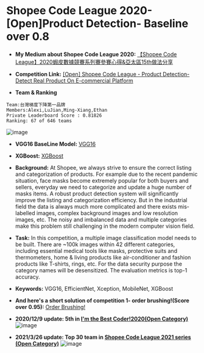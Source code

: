Shopee Code League 2020- [Open]Product Detection- Baseline over 0.8
======================================
* **My Medium about Shopee Code League 2020:**
[【Shopee Code League】2020蝦皮數據競賽系列賽參賽心得&亞太區15th做法分享 ](https://medium.com/@ethan1126.ilink/shopee-code-league-2020%E8%9D%A6%E7%9A%AE%E6%95%B8%E6%93%9A%E7%AB%B6%E8%B3%BD%E7%B3%BB%E5%88%97%E8%B3%BD%E5%8F%83%E8%B3%BD%E5%BF%83%E5%BE%97-%E4%BA%9E%E5%A4%AA%E5%8D%8015th%E5%81%9A%E6%B3%95%E5%88%86%E4%BA%AB-6d228b681935?source=---------2------------------)

* **Competition Link:** [[Open] Shopee Code League - Product Detection- Detect Real Product On E-commercial Platform ](https://www.kaggle.com/c/shopee-product-detection-open)

* **Team & Ranking**
```
Team:台灣梯度下降第一品牌
Members:Alexi,LuJian,Ming-Xiang,Ethan
Private Leaderboard Score : 0.81826
Ranking: 67 of 646 teams
```

![image](https://github.com/CubatLin/Shopee-Code-League-2020-Competition-2--Open-Product-Detection-baseline-over-0.8/blob/master/Shopee%20Code%20League-%20Ranking.JPG)

* **VGG16 BaseLine Model:** [VGG16](https://github.com/CubatLin/Shopee-Code-League-2020-Competition-2--Open-Product-Detection-baseline-over-0.8/blob/master/ShopeeCodeLeague_2_VGG16.ipynb)

* **XGBoost:**  [XGBoost ](https://github.com/CubatLin/Shopee-Code-League-2020-Competition-2--Open-Product-Detection-baseline-over-0.8/blob/master/CNNtoXGB_128dims.ipynb)

* **Background:** 
At Shopee, we always strive to ensure the correct listing and categorization of products. For example due to the recent pandemic situation, face masks become extremely popular for both buyers and sellers, everyday we need to categorize and update a huge number of masks items. A robust product detection system will significantly improve the listing and categorization efficiency. But in the industrial field the data is always much more complicated and there exists mis-labelled images, complex background images and low resolution images, etc. The noisy and imbalanced data and multiple categories make this problem still challenging in the modern computer vision field.

* **Task:** 
In this competition, a multiple image classification model needs to be built. There are ~100k images within 42 different categories, including essential medical tools like masks, protective suits and thermometers, home & living products like air-conditioner and fashion products like T-shirts, rings, etc. For the data security purpose the category names will be desensitized. The evaluation metrics is top-1 accuracy.

* **Keywords:** 
VGG16, EfficientNet, Xception, MobileNet, XGBoost 

* **And here's a short solution of competition 1- order brushing!(Score over 0.95):** [Order Brushing! ](https://github.com/CubatLin/Shopee-Code-League-2020-Competition-2--Open-Product-Detection-baseline-over-0.8/blob/master/Pandas%20War-%20Order%20Brushing.ipynb)

* **2020/12/9 update: 5th in [I'm the Best Coder!2020(Open Category)](https://ts01174755.medium.com/shopee-challenge-2020-user-spending-prediction-%E7%AC%AC%E4%BA%94%E5%90%8D%E5%81%9A%E6%B3%95%E5%88%86%E4%BA%AB-f597288c2b6c)**
![image](https://github.com/CubatLin/Shopee-Code-League-2020-Competition-2--Open-Product-Detection-baseline-over-0.8/blob/master/BestCoderr.JPG)

* **2021/3/26 update: Top 30 team in [Shopee Code League 2021 series (Open Category)](https://careers.shopee.com.my/event-detail/432/)**
![image](https://github.com/CubatLin/Shopee-Code-League-2020-Competition-2--Open-Product-Detection-baseline-over-0.8/blob/master/ShopeeCodeLeague2021_Top30.png)
